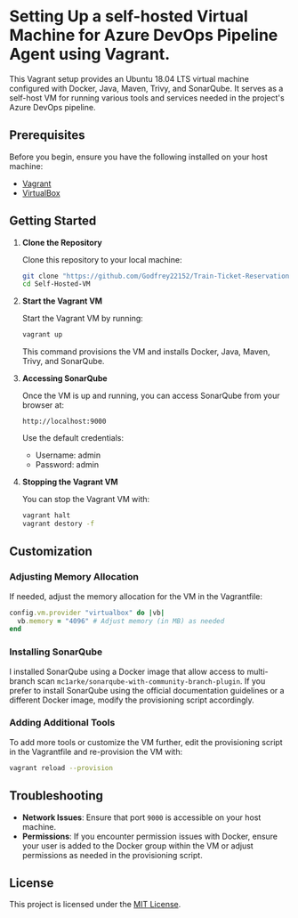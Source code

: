 # Setting Up a self-hosted Virtual Machine for Azure DevOps Pipeline Agent using Vagrant.

This Vagrant setup provides an Ubuntu 18.04 LTS virtual machine configured with Docker, Java, Maven, Trivy, and SonarQube. It serves as a self-host VM for running various tools and services needed in the project's Azure DevOps pipeline.

## Prerequisites

Before you begin, ensure you have the following installed on your host machine:

- [Vagrant](https://www.vagrantup.com/)
- [VirtualBox](https://www.virtualbox.org/)

## Getting Started

1. **Clone the Repository**

   Clone this repository to your local machine:

   ```bash
   git clone "https://github.com/Godfrey22152/Train-Ticket-Reservation-System-Application.git"
   cd Self-Hosted-VM
   ```

2. **Start the Vagrant VM**

   Start the Vagrant VM by running:

   ```bash
   vagrant up
   ```

   This command provisions the VM and installs Docker, Java, Maven, Trivy, and SonarQube.

3. **Accessing SonarQube**

   Once the VM is up and running, you can access SonarQube from your browser at:

   ```
   http://localhost:9000
   ```

   Use the default credentials:
   - Username: admin
   - Password: admin

4. **Stopping the Vagrant VM**

   You can stop the Vagrant VM with:

   ```bash
   vagrant halt
   vagrant destory -f
   ```

## Customization

### Adjusting Memory Allocation

If needed, adjust the memory allocation for the VM in the Vagrantfile:

```ruby
config.vm.provider "virtualbox" do |vb|
  vb.memory = "4096" # Adjust memory (in MB) as needed
end
```

### Installing SonarQube

I installed SonarQube using a Docker image that allow access to multi-branch scan `mc1arke/sonarqube-with-community-branch-plugin`. If you prefer to install SonarQube using the official documentation guidelines or a different Docker image, modify the provisioning script accordingly.

### Adding Additional Tools

To add more tools or customize the VM further, edit the provisioning script in the Vagrantfile and re-provision the VM with:

```bash
vagrant reload --provision
```

## Troubleshooting

- **Network Issues**: Ensure that port `9000` is accessible on your host machine.
- **Permissions**: If you encounter permission issues with Docker, ensure your user is added to the Docker group within the VM or adjust permissions as needed in the provisioning script.

## License

This project is licensed under the [MIT License](LICENSE).
